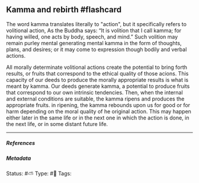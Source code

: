 ## Kamma and rebirth #flashcard 

The word kamma translates literally to "action", but it specifically refers to volitional action, As the Buddha says: “It is volition that I call kamma; for having willed, one acts by body, speech, and mind.” Such volition may remain purley mental generating mental kamma in the form of thoughts, plans, and desires; or it may come to expression though bodily and verbal actions. 

All morally determinate volitional actions create the potential to bring forth results, or fruits that correspond to the ethical quality of those acions. This capacity of our deeds to produce the morally appropriate results is what is meant by kamma. Our deeds generate kamma, a potential to produce fruits that correspond to our own intrinsic tendencies. Then, when the internal and external conditions are suitable, the kamma ripens and produces the appropriate fruits. in ripening, the kamma rebounds upon us for good or for harm depending on the moral quality of he original action. This may happen either later in the same life or in the next one in which the action is done, in the next life, or in some distant future life. 

___

##### References


##### Metadata
Status: #⛅️ 
Type: #🔵 
Tags: 